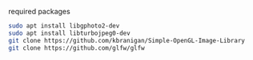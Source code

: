 required packages 

```bash
sudo apt install libgphoto2-dev
sudo apt install libturbojpeg0-dev 
git clone https://github.com/kbranigan/Simple-OpenGL-Image-Library
git clone https://github.com/glfw/glfw
```

